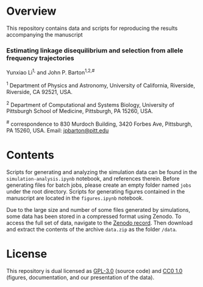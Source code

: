 # Overview

This repository contains data and scripts for reproducing the results accompanying the manuscript

### Estimating linkage disequilibrium and selection from allele frequency trajectories
Yunxiao Li<sup>1,</sup> and John P. Barton<sup>1,2,#</sup>

<sup>1</sup> Department of Physics and Astronomy, University of California, Riverside, Riverside, CA 92521, USA.

<sup>2</sup> Department of Computational and Systems Biology, University of Pittsburgh School of Medicine, Pittsburgh, PA 15260, USA.

<sup>#</sup> correspondence to 830 Murdoch Building, 3420 Forbes Ave, Pittsburgh, PA 15260, USA. Email: [jpbarton@pitt.edu](mailto:jpbarton@pitt.edu)

# Contents

Scripts for generating and analyzing the simulation data can be found in the `simulation-analysis.ipynb` notebook, and references therein. Before generating files for batch jobs, please create an empty folder named `jobs` under the root directory. Scripts for generating figures contained in the manuscript are located in the `figures.ipynb` notebook.

Due to the large size and number of some files generated by simulations, some data has been stored in a compressed format using Zenodo. To access the full set of data, navigate to the [Zenodo record](https://zenodo.org/record/7072019). Then download and extract the contents of the archive `data.zip` as the folder `/data`.

# License

This repository is dual licensed as [GPL-3.0](LICENSE-GPL) (source code) and [CC0 1.0](LICENSE-CC0) (figures, documentation, and our presentation of the data).
